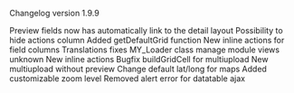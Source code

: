 Changelog version 1.9.9
 
Preview fields now has automatically link to the detail layout
Possibility to hide actions column
Added getDefaultGrid function
New inline actions for field columns
Translations fixes
MY_Loader class manage module views unknown
New inline actions
Bugfix buildGridCell for multiupload
New multiupload without preview
Change default lat/long for maps
Added customizable zoom level
Removed alert error for datatable ajax
